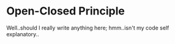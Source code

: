 # Open-Closed Principle
Well..should I really write anything here; hmm..isn't my code self explanatory..